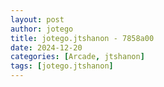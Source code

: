 ```yaml
---
layout: post
author: jotego
title: jotego.jtshanon - 7858a00
date: 2024-12-20
categories: [Arcade, jtshanon]
tags: [jotego.jtshanon]
---
```


